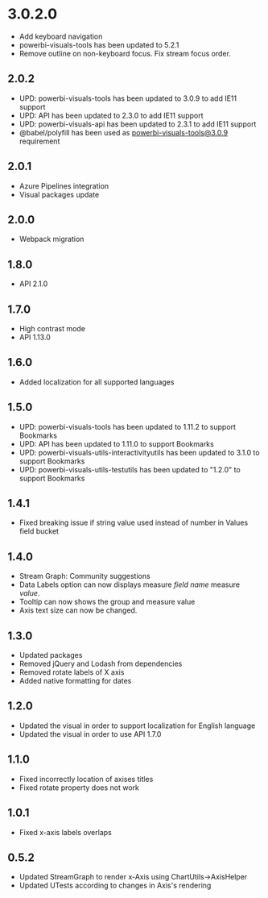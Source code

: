 # 3.0.2.0
* Add keyboard navigation
* powerbi-visuals-tools has been updated to 5.2.1
* Remove outline on non-keyboard focus. Fix stream focus order.

## 2.0.2
* UPD: powerbi-visuals-tools has been updated to 3.0.9 to add IE11 support
* UPD: API has been updated to 2.3.0 to add IE11 support
* UPD: powerbi-visuals-api has been updated to 2.3.1 to add IE11 support
* @babel/polyfill has been used as powerbi-visuals-tools@3.0.9 requirement

## 2.0.1
* Azure Pipelines integration
* Visual packages update 

## 2.0.0
* Webpack migration

## 1.8.0
* API 2.1.0

## 1.7.0
* High contrast mode
* API 1.13.0

## 1.6.0
* Added localization for all supported languages

## 1.5.0
* UPD: powerbi-visuals-tools has been updated to 1.11.2 to support Bookmarks
* UPD: API has been updated to 1.11.0 to support Bookmarks
* UPD: powerbi-visuals-utils-interactivityutils has been updated to 3.1.0 to support Bookmarks
* UPD: powerbi-visuals-utils-testutils has been updated to "1.2.0" to support Bookmarks

## 1.4.1
* Fixed breaking issue if string value used instead of number in Values field bucket

## 1.4.0
* Stream Graph: Community suggestions
* Data Labels option can now displays measure *field name* measure *value*.
* Tooltip can now shows the group and measure value
* Axis text size can now be changed.

## 1.3.0
* Updated packages
* Removed jQuery and Lodash from dependencies
* Removed rotate labels of X axis
* Added native formatting for dates

## 1.2.0
* Updated the visual in order to support localization for English language
* Updated the visual in order to use API 1.7.0 

## 1.1.0
* Fixed incorrectly location of axises titles
* Fixed rotate property does not work

## 1.0.1
* Fixed x-axis labels overlaps

## 0.5.2
* Updated StreamGraph to render x-Axis using ChartUtils->AxisHelper
* Updated UTests according to changes in Axis's rendering
